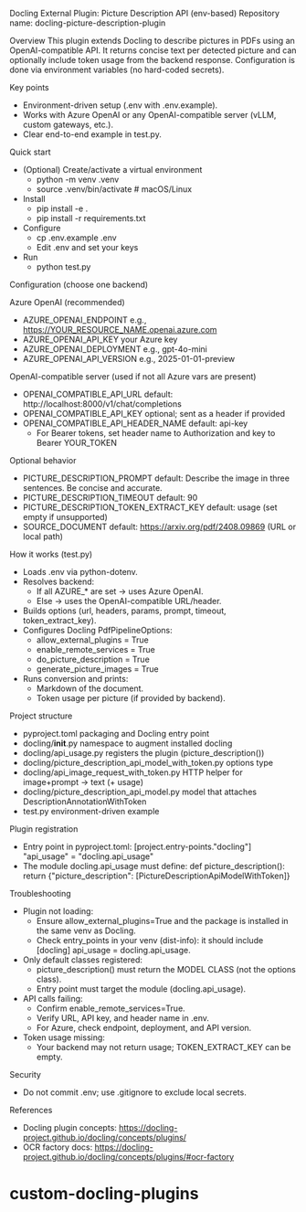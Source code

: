 Docling External Plugin: Picture Description API (env-based)
Repository name: docling-picture-description-plugin

Overview
This plugin extends Docling to describe pictures in PDFs using an OpenAI-compatible API. It returns concise text per detected picture and can optionally include token usage from the backend response. Configuration is done via environment variables (no hard-coded secrets).

Key points
- Environment-driven setup (.env with .env.example).
- Works with Azure OpenAI or any OpenAI-compatible server (vLLM, custom gateways, etc.).
- Clear end-to-end example in test.py.

Quick start
- (Optional) Create/activate a virtual environment
  - python -m venv .venv
  - source .venv/bin/activate  # macOS/Linux
- Install
  - pip install -e .
  - pip install -r requirements.txt
- Configure
  - cp .env.example .env
  - Edit .env and set your keys
- Run
  - python test.py

Configuration (choose one backend)

Azure OpenAI (recommended)
- AZURE_OPENAI_ENDPOINT       e.g., https://YOUR_RESOURCE_NAME.openai.azure.com
- AZURE_OPENAI_API_KEY        your Azure key
- AZURE_OPENAI_DEPLOYMENT     e.g., gpt-4o-mini
- AZURE_OPENAI_API_VERSION    e.g., 2025-01-01-preview

OpenAI-compatible server (used if not all Azure vars are present)
- OPENAI_COMPATIBLE_API_URL            default: http://localhost:8000/v1/chat/completions
- OPENAI_COMPATIBLE_API_KEY            optional; sent as a header if provided
- OPENAI_COMPATIBLE_API_HEADER_NAME    default: api-key
  - For Bearer tokens, set header name to Authorization and key to Bearer YOUR_TOKEN

Optional behavior
- PICTURE_DESCRIPTION_PROMPT           default: Describe the image in three sentences. Be concise and accurate.
- PICTURE_DESCRIPTION_TIMEOUT          default: 90
- PICTURE_DESCRIPTION_TOKEN_EXTRACT_KEY default: usage (set empty if unsupported)
- SOURCE_DOCUMENT                      default: https://arxiv.org/pdf/2408.09869 (URL or local path)

How it works (test.py)
- Loads .env via python-dotenv.
- Resolves backend:
  - If all AZURE_* are set → uses Azure OpenAI.
  - Else → uses the OpenAI-compatible URL/header.
- Builds options (url, headers, params, prompt, timeout, token_extract_key).
- Configures Docling PdfPipelineOptions:
  - allow_external_plugins = True
  - enable_remote_services = True
  - do_picture_description = True
  - generate_picture_images = True
- Runs conversion and prints:
  - Markdown of the document.
  - Token usage per picture (if provided by backend).

Project structure
- pyproject.toml                         packaging and Docling entry point
- docling/__init__.py                    namespace to augment installed docling
- docling/api_usage.py                   registers the plugin (picture_description())
- docling/picture_description_api_model_with_token.py  options type
- docling/api_image_request_with_token.py HTTP helper for image+prompt → text (+ usage)
- docling/picture_description_api_model.py model that attaches DescriptionAnnotationWithToken
- test.py                                environment-driven example

Plugin registration
- Entry point in pyproject.toml:
  [project.entry-points."docling"]
  "api_usage" = "docling.api_usage"
- The module docling.api_usage must define:
  def picture_description():
      return {"picture_description": [PictureDescriptionApiModelWithToken]}

Troubleshooting
- Plugin not loading:
  - Ensure allow_external_plugins=True and the package is installed in the same venv as Docling.
  - Check entry_points in your venv (dist-info): it should include [docling] api_usage = docling.api_usage.
- Only default classes registered:
  - picture_description() must return the MODEL CLASS (not the options class).
  - Entry point must target the module (docling.api_usage).
- API calls failing:
  - Confirm enable_remote_services=True.
  - Verify URL, API key, and header name in .env.
  - For Azure, check endpoint, deployment, and API version.
- Token usage missing:
  - Your backend may not return usage; TOKEN_EXTRACT_KEY can be empty.

Security
- Do not commit .env; use .gitignore to exclude local secrets.

References
- Docling plugin concepts: https://docling-project.github.io/docling/concepts/plugins/
- OCR factory docs: https://docling-project.github.io/docling/concepts/plugins/#ocr-factory
# custom-docling-plugins
